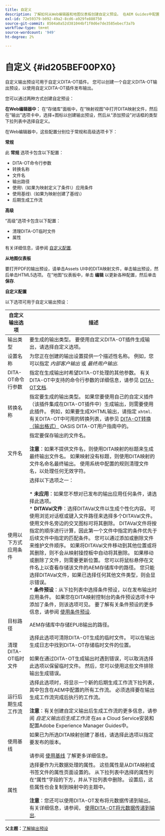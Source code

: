 ```yaml
---
title: 自定义
description: 了解如何从Web编辑器和地图仪表板创建自定义预设。 在AEM Guides中配置自定义输出预设。
exl-id: 72e59379-b092-49a2-8cd6-a929fe880750
source-git-commit: 8504a0a52d381044bf1f0d6e7de3585ebecf3a7b
workflow-type: tm+mt
source-wordcount: '949'
ht-degree: 2%

---
```


# 自定义 {#id205BEF00PX0}

自定义输出预设可用于自定义DITA-OT插件。 您可以创建一个自定义DITA-OT输出预设，以使用自定义DITA-OT插件发布输出。

您可以通过两种方式创建自定预设：

**在Web编辑器中：** 在“存储库”面板中，在“映射视图”中打开DITA映射文件，然后在“输出”选项卡中，选择+图标以创建输出预设，然后从“添加预设”对话框的类型下拉列表中选择自定义。

在Web编辑器中，这些配置分别位于常规和高级选项卡下：

**常规**

此 **常规** 选项卡包含以下配置：

- DITA-OT命令行参数
- 转换名称
- 文件名
- 输出路径
- 使用\（如果为映射定义了条件\）应用条件
- 使用基线\（如果为映射创建了基线\）
- 后期生成工作流

**高级**

“高级”选项卡包含以下配置：

- 清理DITA-OT临时文件
- 属性

有关详细信息，请参阅 [自定义配置](#id231KJA00REJ).

**从地图仪表板**

要打开PDF的输出预设，请单击Assets UI中的DITA映射文件，单击输出预设，然后单击HTML5选项。 在“地图”仪表板中，单击 **编辑** 以更新各种配置，然后单击 **保存**.

**自定义配置**

以下选项可用于自定义输出预设：

| 自定义输出选项 | 描述 |
| --- | --- |
| 输出类型 | 要生成的输出类型。 要使用自定义DITA-OT插件生成输出，请选择自定义选项。 |
| 设置名称 | 为您正在创建的输出设置提供一个描述性名称。 例如，您可以指定 _内部客户输出_ 或 _最终用户输出_. |
| DITA-OT命令行参数 | 指定在生成输出时希望DITA-OT处理的其他参数。 有关DITA-OT中支持的命令行参数的详细信息，请参见 [DITA-OT文档](https://www.dita-ot.org/). |
| 转换名称 | 指定要生成的输出类型。 如果您要使用自己的自定义插件（该插件集成在DITA-OT插件中）生成输出，则需要使用此插件。 例如，如果要生成XHTML输出，请指定 `xhtml`. 有关DITA-OT中可用的转换列表，请参见 [DITA-OT转换（输出格式）](http://www.dita-ot.org/2.3/user-guide/AvailableTransforms.html) OASIS DITA-OT用户指南中的。 |
| 文件名 | 指定要保存输出的文件名。<br><br>**注意**：如果不提供文件名，则使用DITA映射的标题来生成最终输出文件名。 如果映射没有标题，则使用DITA映射的文件名命名最终输出。 使用系统中配置的规则清理文件名，以处理任何无效字符。 |
| 使用以下方式应用条件 | 选择以下选项之一：<br><br>* **未应用**：如果您不想对已发布的输出应用任何条件，请选择此选项。<br>* **DITAVal文件**：选择DITAVal文件以生成个性化内容。 可使用浏览对话框或键入文件路径来选择多个DITAVal文件。 使用文件名旁边的交叉图标可将其删除。 DITAVal文件将按指定的顺序进行计算，因此第一个文件中指定的条件优先于后续文件中指定的匹配条件。 您可以通过添加或删除文件来维护文件顺序。 如果将DITAVal文件移动到其他位置或将其删除，则不会从映射操控板中自动将其删除。 如果移动或删除了文件，则需要更新位置。 您可以将鼠标悬停在文件名上以查看存储该文件的AEM存储库中的路径。 您只能选择DITAVal文件，如果已选择任何其他文件类型，则会显示错误。<br>* **条件预设**：从下拉列表中选择条件预设，以在发布输出时应用条件。 如果您在DITA映射控制台的条件预设选项卡中添加了条件，则该选项可见。 要了解有关条件预设的更多信息，请参阅 [使用条件预设](generate-output-use-condition-presets.md#id1825FL004PN). |
| 目标路径 | AEM存储库中存储EPUB输出的路径。 |
| 清理DITA-OT临时文件 | 选择此选项可清除DITA-OT生成的临时文件。 可以在输出生成日志中找到DITA-OT存储临时文件的位置。<br><br>如果在通过DITA-OT生成输出时遇到错误，可以取消选择此选项以保留临时文件。 然后，您可以使用这些文件排除输出生成错误。 |
| 运行后期生成工作流 | 选择此选项时，将显示一个新的后期生成工作流下拉列表，其中包含在AEM中配置的所有工作流。 必须选择要在输出生成工作流完成后执行的工作流。<br><br>**注意**：有关创建自定义输出后生成工作流的更多信息，请参阅 _自定义输出后生成工作流_ 在as a Cloud Service安装和配置Adobe Experience Manager Guides中。 |
| 使用基线 | 如果已为所选DITA映射创建了基线，请选择此选项以指定要发布的版本。<br><br>请参阅 [使用基线](generate-output-use-baseline-for-publishing.md#id1825FI0J0PF) 了解更多详细信息。 |
| 属性 | 选择要作为元数据处理的属性。 这些属性是从DITA映射或书签文件的属性页面设置的。 从下拉列表中选择的属性列在“属性”字段的下方，并从下拉列表中删除。 设置后，这些属性也会复制到映射中的主题中。<br><br>**注意**：您还可以使用DITA-OT发布将元数据传递到输出。 有关详细信息，请参阅， [使用DITA-OT将元数据传递到输出](pass-metadata-dita-ot.md#id21BJ00QD0XA). |

**父主题：**[&#x200B;了解输出预设](generate-output-understand-presets.md)
